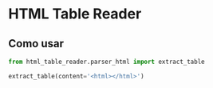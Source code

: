 # HTML Table Reader


## Como usar

```python
from html_table_reader.parser_html import extract_table

extract_table(content='<html></html>')
```